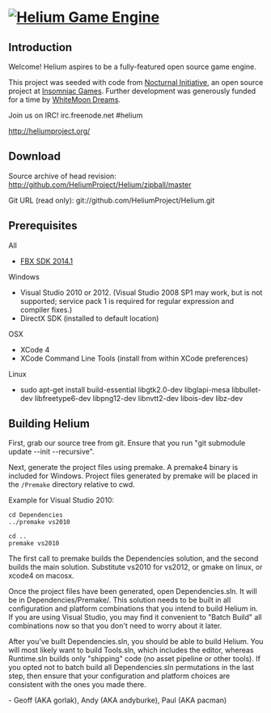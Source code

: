 <a href="http://heliumproject.org/">![Helium Game Engine](https://raw.github.com/HeliumProject/Helium/master/Data/Textures/Helium.png)</a>
============

Introduction
----------------------------------------

Welcome! Helium aspires to be a fully-featured open source game engine.

This project was seeded with code from [Nocturnal Initiative][], an open source
project at [Insomniac Games][]. Further development was generously funded for a
time by [WhiteMoon Dreams][]. 

Join us on IRC!
irc.freenode.net #helium

http://heliumproject.org/

[Nocturnal Initiative]: http://nocturnal.insomniacgames.com/
[Insomniac Games]: http://www.insomniacgames.com/
[WhiteMoon Dreams]: http://whitemoondreams.com/


Download
----------------------------------------

Source archive of head revision:
http://github.com/HeliumProject/Helium/zipball/master

Git URL (read only):
git://github.com/HeliumProject/Helium.git


Prerequisites
----------------------------------------

All
 - [FBX SDK 2014.1](http://usa.autodesk.com/adsk/servlet/pc/item?siteID=123112&id=10775847)

Windows
 - Visual Studio 2010 or 2012. (Visual Studio 2008 SP1 may work, but is not supported;
   service pack 1 is required for regular expression and compiler fixes.)
 - DirectX SDK (installed to default location)

OSX
 - XCode 4
 - XCode Command Line Tools (install from within XCode preferences)

Linux
 - sudo apt-get install build-essential libgtk2.0-dev libglapi-mesa libbullet-dev libfreetype6-dev libpng12-dev libnvtt2-dev libois-dev libz-dev

Building Helium
----------------------------------------

First, grab our source tree from git. Ensure that you run 
"git submodule update --init --recursive".

Next, generate the project files using premake. A premake4 binary is included
for Windows. Project files generated by premake will be placed in the
`/Premake` directory relative to cwd.

Example for Visual Studio 2010:

    cd Dependencies
    ../premake vs2010
    
    cd ..
    premake vs2010

The first call to premake builds the Dependencies solution, and the second builds
the main solution.  Substitute vs2010 for vs2012, or gmake on linux, or xcode4
on macosx.

Once the project files have been generated, open Dependencies.sln.  It will be in 
Dependencies/Premake/. This solution needs to be built in all configuration and
platform combinations that you intend to build Helium in. If you are using Visual
Studio, you may find it convenient to "Batch Build" all combinations now so that
you don't need to worry about it later.

After you've built Dependencies.sln, you should be able to build Helium. You
will most likely want to build Tools.sln, which includes the editor, whereas
Runtime.sln builds only "shipping" code (no asset pipeline or other tools).
If you opted not to batch build all Dependencies.sln permutations in the last
step, then ensure that your configuration and platform choices are consistent
with the ones you made there.

\- Geoff (AKA gorlak), Andy (AKA andyburke), Paul (AKA pacman)
